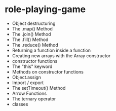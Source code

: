 # role-playing-game

- Object destructuring
- The .map() Method
- The .join() Method
- The .fill() Method
- The .reduce() Method
- Returning a function inside a function
- Creating new arrays with the Array constructor
- constructor functions
- The "this" keyword
- Methods on constructor functions
- Object.assign
- Import / export
- The setTimeout() Method
- Arrow Functions
- The ternary operator
- classes
